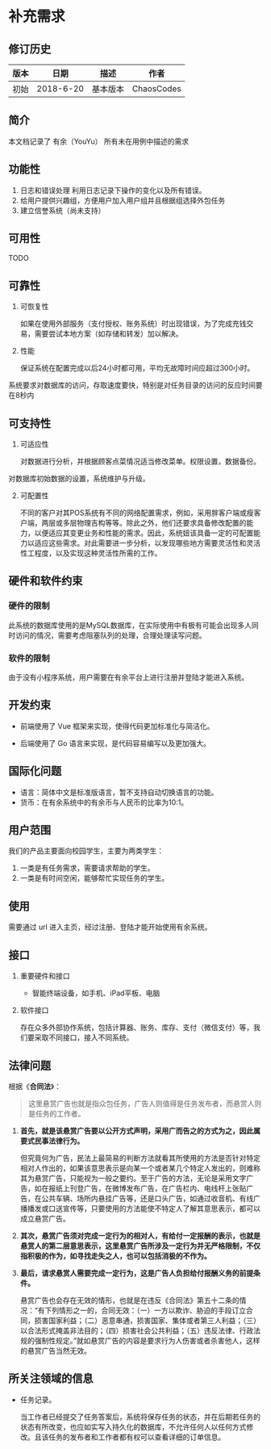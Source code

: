 # 补充需求

## 修订历史

| 版本 | 日期      | 描述     | 作者       |
| ---- | --------- | -------- | ---------- |
| 初始 | 2018-6-20 | 基本版本 | ChaosCodes |

## 简介

本文档记录了 有余（YouYu） 所有未在用例中描述的需求

## 功能性

1. 日志和错误处理 利用日志记录下操作的变化以及所有错误。
2. 给用户提供兴趣组，方便用户加入用户组并且根据组选择外包任务
3. 建立信誉系统（尚未支持）

## 可用性

TODO

## 可靠性

1. 可恢复性

   如果在使用外部服务（支付授权、账务系统）时出现错误，为了完成充钱交易，需要尝试本地方案（如存储和转发）加以解决。

2. 性能

   保证系统在配置完成以后24小时都可用，平均无故障时间应超过300小时。

系统要求对数据库的访问，存取速度要快，特别是对任务目录的访问的反应时间要在8秒内

## 可支持性

1. 可适应性

   对数据进行分析，并根据顾客点菜情况适当修改菜单。权限设置，数据备份。

对数据库初始数据的设置，系统维护与升级。

2. 可配置性

   不同的客户对其POS系统有不同的网络配置需求，例如，采用胖客户端或瘦客户端，两层或多层物理吉构等等。除此之外，他们还要求具备修改配置的能力，以便适应其变更业务和性能的需求。因此，系统妞该具备一定的可配置能力以适应这些需求。对此需要进一步分析，以发现哪些地方需要灵活性和灵活性工程度，以及实现这种灵活性所需的工作。

## 硬件和软件约束

### 硬件的限制

此系统的数据库使用的是MySQL数据库，在实际使用中有极有可能会出现多人同时访问的情况，需要考虑阻塞队列的处理，合理处理读写问题。

### 软件的限制

由于没有小程序系统，用户需要在有余平台上进行注册并登陆才能进入系统。

## 开发约束

* 前端使用了 Vue 框架来实现，使得代码更加标准化与简洁化。

* 后端使用了 Go 语言来实现，是代码容易编写以及更加强大。

## 国际化问题

- 语言：简体中文是标准版语言，暂不支持自动切换语言的功能。
- 货币：在有余系统中的有余币与人民币的比率为10:1。

## 用户范围

我们的产品主要面向校园学生，主要为两类学生：

1.  一类是有任务需求，需要请求帮助的学生。
2.  一类是有时间空闲，能够帮忙实现任务的学生。

## 使用

需要通过 url 进入主页，经过注册、登陆才能开始使用有余系统。

## 接口

1. 重要硬件和接口
   * 智能终端设备，如手机、iPad平板、电脑

2. 软件接口

   存在众多外部协作系统，包括计算器、账务、库存、支付（微信支付）等，我们要采取不同接口，接入不同系统。

## 法律问题

根据《**合同法**》：

> 这里悬赏广告也就是指众包任务，广告人则值得是任务发布者，而悬赏人则是任务的工作者。

1. **首先，就是该悬赏广告要以公开方式声明，采用广而告之的方式为之，因此属要式民事法律行为。**

   但究竟何为广告，民法上最简易的判断方法就看其所使用的方法是否针对特定相对人作出的，如果该意思表示是向某一个或者某几个特定人发出的，则难称其为悬赏广告，只能视为一般之要约。至于广告的方法，无论是采用文字广告，如在报纸上刊登广告，在微博发布广告，在广告栏内、电线杆上张贴广告，在公共车辆、场所内悬挂广告等，还是口头广告，如通过收音机、有线广播播发或口送宣传等，只要使用的方法能使不特定人了解其意思表示，都可以成立悬赏广告。

2. **其次，悬赏广告须对完成一定行为的相对人，有给付一定报酬的表示，也就是悬赏人的第二层意思表示，这里悬赏广告所涉及一定行为并无严格限制，不仅指积极的作为，如寻找走失之人，也可以包括消极的不作为。**

3. **最后，请求悬赏人需要完成一定行为，这是广告人负担给付报酬义务的前提条件。**

   悬赏广告也会存在无效的情形，也就是在违反《合同法》第五十二条的情况：“有下列情形之一的，合同无效：（一）一方以欺诈、胁迫的手段订立合同，损害国家利益；（二）恶意串通，损害国家、集体或者第三人利益；（三）以合法形式掩盖非法目的；（四）损害社会公共利益；（五）违反法律、行政法规的强制性规定。”就如悬赏广告的内容是要求行为人伤害或者杀害他人，这样的悬赏广告当然无效。

## 所关注领域的信息

* 任务记录。

  当工作者已经提交了任务答案后，系统将保存任务的状态，并在后期若任务的状态有所改变，也应如实写入持久化的数据库，不允许任何人以任何方式修改。且该任务的发布者和工作者都有权可以查看详细的订单信息。